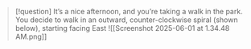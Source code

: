 >[!question]
>It’s a nice afternoon, and you’re taking a walk in the park. You decide to walk in an outward,
>counter-clockwise spiral (shown below), starting facing East
>![[Screenshot 2025-06-01 at 1.34.48 AM.png]]